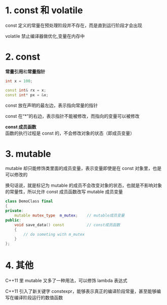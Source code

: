 # 1. const 和 volatile
const 定义的常量在预处理阶段并不存在，而是直到运行阶段才会出现

volatile 禁止编译器做优化,变量在内存中

# 2. const
**常量引用**和**常量指针**
```cpp
int x = 100;

const int& rx = x;
const int* px = &x;
```
const 放在声明的最左边，表示指向常量的指针

const 在“*”的右边，表示指针不能被修改，而指向的变量可以被修改

**const 成员函数**
函数的执行过程是 const 的，不会修改对象的状态（即成员变量）

# 3. mutable
mutable 却只能修饰类里面的成员变量，表示变量即使是在 const 对象里，也是可以修改的

换句话说，就是标记为 mutable 的成员不会改变对象的状态，也就是不影响对象的常量性，所以允许 const 成员函数改写 mutable 成员变量
```cpp
class DemoClass final
{
private:
    mutable mutex_type  m_mutex;    // mutable成员变量
public:
    void save_data() const          // const成员函数
    {
        // do someting with m_mutex
    }
};
```

# 4. 其他
C++11 里 mutable 又多了一种用法，可以修饰 lambda 表达式

C++11 引入了新关键字 constexpr，能够表示真正的编译阶段常量，甚至能够编写在编译阶段运行的数值函数

